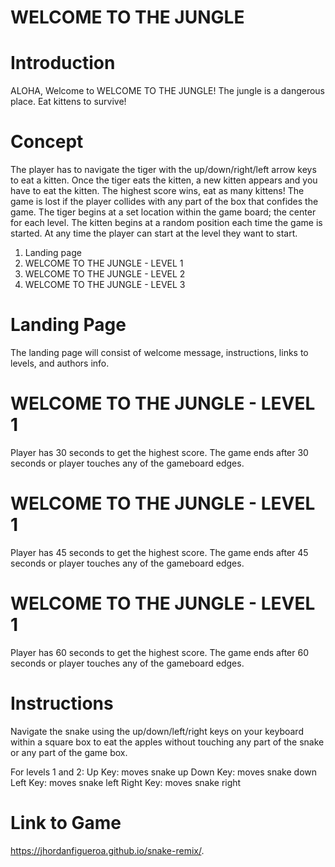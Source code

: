 # WELCOME TO THE JUNGLE

# Introduction 
ALOHA, Welcome to WELCOME TO THE JUNGLE! The jungle is a dangerous place. Eat kittens to survive! 

# Concept 
The player has to navigate the tiger with the up/down/right/left arrow keys to eat a kitten. Once the tiger eats the kitten, a new kitten appears and you have to eat the kitten. The highest score wins, eat as many kittens! The game is lost if the player collides with any part of the box that confides the game. The tiger begins at a set location within the game board; the center for each level. The kitten begins at a random position each time the game is started. At any time the player can start at the level they want to start. 

1. Landing page
2. WELCOME TO THE JUNGLE - LEVEL 1
3. WELCOME TO THE JUNGLE - LEVEL 2
4. WELCOME TO THE JUNGLE - LEVEL 3

# Landing Page 
The landing page will consist of welcome message, instructions, links to levels, and authors info. 

# WELCOME TO THE JUNGLE - LEVEL 1
Player has 30 seconds to get the highest score. The game ends after 30 seconds or player touches any of the gameboard edges. 


# WELCOME TO THE JUNGLE - LEVEL 1
Player has 45 seconds to get the highest score. The game ends after 45 seconds or player touches any of the gameboard edges.

# WELCOME TO THE JUNGLE - LEVEL 1
Player has 60 seconds to get the highest score. The game ends after 60 seconds or player touches any of the gameboard edges.

# Instructions 
Navigate the snake using the up/down/left/right keys on your keyboard within a square box to eat the apples without touching any part of the snake or any part of the game box. 

For levels 1 and 2: 
Up Key: moves snake up
Down Key: moves snake down
Left Key: moves snake left
Right Key: moves snake right

# Link to Game
https://jhordanfigueroa.github.io/snake-remix/.
